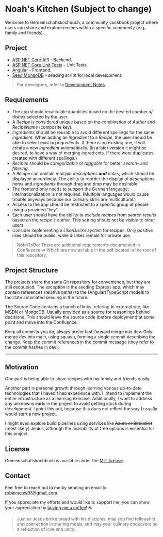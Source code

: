 # Noah's Kitchen (Subject to change)

Welcome to Gemeinschaftskochbuch, a community cookbook project where users can share and explore recipes within a specific community (e.g., family and friends).

## Project

- [ASP.NET Core API](server/README.md) - Backend.
- [ASP.NET Core Unit Tests](server.tests/README.md) - Unit Tests.
- [Angular](client/README.md) - Frontend.
- [Seed MongoDB](seed-mongo-db/README.md) - seeding script for local development.

> For developers, refer to [Development Notes](dev-notes.md).

## Requirements

- The app should recalculate quantities based on the desired *number of dishes* selected by the user.
- A *Recipe* is considered unique based on the combination of *Author* and *RecipeName* (composite key).
- *Ingredients* should be reusable to avoid different spellings for the same *ingredient*. When adding an *Ingredient* to a *Recipe*, the user should be able to select existing *ingredients*. If there is no existing one, it will create a new *ingredient* automatically. (In a later version it might be desired, to have a way of merging ingredients. If there were duplicates created with different spellings.)
- *Recipes* should be *categorizable* or *taggable* for better *search*- and *filtering*.
- A *Recipe* can contain *multiple descriptions **and** notes*, which should be displayed accordingly. The ability to reorder the display of *descriptions*, *notes* and *ingredients* through drag and drop may be desirable.
- The frontend only needs to support the German language; internationalization is not required. (Multiple languages would cause trouble anyways because our culinary skills are multicultural.)
- Access to the app should be restricted to a specific group of people using a provided "key".
- Each user should have the ability to *exclude recipes* from *search results* based on the *recipe's author*. This setting should not be visible to other users.
- Consider implementing a *Like/Dislike system* for recipes. Only positive likes should be public, while dislikes remain for private use.

> Note/ToDo: There are additional requirements documented in Confluence => Which are now avilable in the pdf located in the root of this repository.

## Project Structure

The projects share the same Git repository for convenience, but they are still decoupled. The exception is the seeding Express app, which may contain references (relative paths) to the (Angular)TypeScript models to facilitate automated seeding in the future.

The Source Code contains a bunch of links, refering to external site, like MSDN or MongoDB. Usually provided as a source for reasonings behind decisions. This should leave the source code (before deployment) at some point and move into the Confluence.

Keep all commits you do, always prefer fast-forward merge into dev. Only merge dev into main, using squash, forming a single commit describing the change.
Keep the commit references in the commit message (they refer to the commit hashes in dev).

---

## Motivation

One part is being able to share recipes with my family and friends easily.

Another part is personal growth through learning various up-to-date technologies that I haven't had experience with. I intend to implement the entire infrastructure as a learning exercise. Additionally, I want to address any unknowns early in the project to avoid getting stuck during development. I point this out, because this does not reflect the way I usually would start a new project.

I might even explore build pipelines using services like ~~Azure or Bitbucket~~ (most likely) Jenkis, although the availability of free options is essential for this project.

## License

Gemeinschaftskochbuch is available under the [MIT license](LICENSE).

## Contact

Feel free to reach out to me by sending an email to [robinmeow97@gmail.com](mailto:robinmeow97@gmail.com).

If you appreciate my efforts and would like to support me, you can show your appreciation by [buying me a coffee](https://ko-fi.com/ribyn)! ☕️

> Just as Jesus broke bread with his disciples, may you find fellowship and connection in sharing meals, and may your culinary endeavors be a reflection of love and unity.
